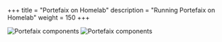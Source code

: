 +++
title = "Portefaix on Homelab"
description = "Running Portefaix on Homelab"
weight = 150
+++

<img src="/img/homelab/portefaix-homelab-infra.svg" alt="Portefaix components" class="mt-3 mb-3 rounded">

<img src="/img/homelab/portefaix-homelab.svg" alt="Portefaix components" class="mt-3 mb-3 rounded">